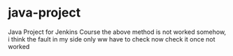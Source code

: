 # java-project
Java Project for Jenkins Course
the above method is not worked somehow, i think the fault in my side only
ww have to check now
check it once not worked
